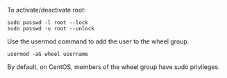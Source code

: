 To activate/deactivate root:
```
sudo passwd -l root --lock
sudo passwd -u root --unlock
```

Use the usermod command to add the user to the wheel group.
```
usermod -aG wheel username
```
By default, on CentOS, members of the wheel group have sudo privileges.
